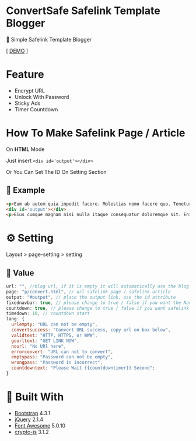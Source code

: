 # ConvertSafe Safelink Template Blogger


🔐 Simple Safelink Template Blogger

[ [DEMO](https://convertsafe.blogspot.com) ] 

# Feature

- Encrypt URL
- Unlock With Password
- Sticky Ads
- Timer Countdown

# How To Make Safelink Page / Article

On **HTML** Mode

Just insert ```<div id='output'></div>```

Or You Can Set The ID On Setting Section

## 📌 Example

```html
<p>Eum ab autem quia impedit facere. Molestias nemo facere quo. Tenetur ea occaecati. Iusto minus repudiandae qui et dolore. At aut enim dicta aut mollitia beatae. Ipsam qui quia qui ut vel error animi.</p>
<div id='output'></div>
<p>Eius cumque magnam nisi nulla itaque consequatur doloremque sit. Enim voluptas tempore harum aliquid explicabo ut adipisci corrupti. Dolorem aut optio ab porro dolores. Ipsa repellendus commodi. Dolorem voluptatem quasi dolorem voluptas dignissimos aut. Aut cumque voluptate atque excepturi unde est ea quis dolores.</p>
```

# ⚙ Setting

Layout > page-setting > setting

## 📌 Value

```js
url: "", //blog url, if it is empty it will automatically use the blog url (don't add a slash at the end of the url)
page: "p/convert.html", // url safelink page / safelink article
output: "#output", // place the output link, use the id attribute
fixednavbar: true, // please change to true / false if you want the Navbar to float
countdown: true, // please change to true / false if you want safelink page with countdown
timedown: 10, // countdown start
lang: {
  urlempty: "URL can not be empty",
  convertsuccess: "Convert URL success, copy url on box below",
  validtext: "HTTP, HTTPS, or WWW",
  gourltext: "GET LINK NOW",
  nourl: "No URl here",
  errorconvert: "URL can not to convert",
  emptypass: "Password can not be empty",
  wrongpass: "Password is incorrect",
  countdowntext: "Please Wait {{countdowntimer}} Second";
}
```

# 🙌 Built With

- [Bootstrap](https://getbootstrap.com/) 4.3.1
- [jQuery](https://jquery.com/) 2.1.4
- [Font Awesome](https://fontawesome.com/) 5.0.10
- [crypto-js](https://github.com/brix/crypto-js) 3.1.2
